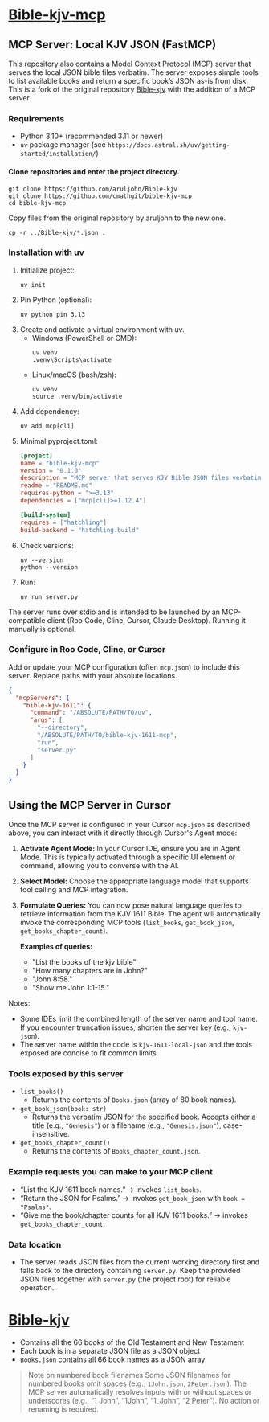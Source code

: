 # [Bible-kjv-mcp](https://github.com/cmathgit/bible-kjv-mcp)

## MCP Server: Local KJV JSON (FastMCP)

This repository also contains a Model Context Protocol (MCP) server that serves the local JSON bible files verbatim. The server exposes simple tools to list available books and return a specific book’s JSON as-is from disk. This is a fork of the original repository [Bible-kjv](https://github.com/aruljohn/Bible-kjv) with the addition of a MCP server.

### Requirements
- Python 3.10+ (recommended 3.11 or newer)
- `uv` package manager (see `https://docs.astral.sh/uv/getting-started/installation/`)


#### Clone repositories and enter the project directory.
   ```
   git clone https://github.com/aruljohn/Bible-kjv
   git clone https://github.com/cmathgit/bible-kjv-mcp
   cd bible-kjv-mcp
   ```
Copy files from the original repository by aruljohn to the new one.
   ```
   cp -r ../Bible-kjv/*.json .
   ```

### Installation with uv
1. Initialize project:
   ```
   uv init
   ```
2. Pin Python (optional):
   ```
   uv python pin 3.13
   ```
3. Create and activate a virtual environment with uv.
   - Windows (PowerShell or CMD):
     ```
     uv venv
     .venv\Scripts\activate
     ```
   - Linux/macOS (bash/zsh):
     ```
     uv venv
     source .venv/bin/activate
     ```
4. Add dependency:
   ```
   uv add mcp[cli]
   ```
5. Minimal pyproject.toml:
   ```toml
   [project]
   name = "bible-kjv-mcp"
   version = "0.1.0"
   description = "MCP server that serves KJV Bible JSON files verbatim."
   readme = "README.md"
   requires-python = ">=3.13"
   dependencies = ["mcp[cli]>=1.12.4"]

   [build-system]
   requires = ["hatchling"]
   build-backend = "hatchling.build"
   ```
6. Check versions:
   ```
   uv --version
   python --version
   ```
7. Run:
   ```
   uv run server.py
   ```

The server runs over stdio and is intended to be launched by an MCP-compatible client (Roo Code, Cline, Cursor, Claude Desktop). Running it manually is optional.

### Configure in Roo Code, Cline, or Cursor
Add or update your MCP configuration (often `mcp.json`) to include this server. Replace paths with your absolute locations.

```json
{
  "mcpServers": {
    "bible-kjv-1611": {
      "command": "/ABSOLUTE/PATH/TO/uv",
      "args": [
        "--directory",
        "/ABSOLUTE/PATH/TO/bible-kjv-1611-mcp",
        "run",
        "server.py"
      ]
    }
  }
}
```

## Using the MCP Server in Cursor

Once the MCP server is configured in your Cursor `mcp.json` as described above, you can interact with it directly through Cursor's Agent mode:

1.  **Activate Agent Mode:** In your Cursor IDE, ensure you are in Agent Mode. This is typically activated through a specific UI element or command, allowing you to converse with the AI.
2.  **Select Model:** Choose the appropriate language model that supports tool calling and MCP integration.
3.  **Formulate Queries:** You can now pose natural language queries to retrieve information from the KJV 1611 Bible. The agent will automatically invoke the corresponding MCP tools (`list_books`, `get_book_json`, `get_books_chapter_count`).

    **Examples of queries:**
    *   "List the books of the kjv bible"
    *   "How many chapters are in John?"
    *   "John 8:58."
    *   "Show me John 1:1-15."

Notes:
- Some IDEs limit the combined length of the server name and tool name. If you encounter truncation issues, shorten the server key (e.g., `kjv-json`).
- The server name within the code is `kjv-1611-local-json` and the tools exposed are concise to fit common limits.

### Tools exposed by this server
- `list_books()`
  - Returns the contents of `Books.json` (array of 80 book names).
- `get_book_json(book: str)`
  - Returns the verbatim JSON for the specified book. Accepts either a title (e.g., `"Genesis"`) or a filename (e.g., `"Genesis.json"`), case-insensitive.
- `get_books_chapter_count()`
  - Returns the contents of `Books_chapter_count.json`.

### Example requests you can make to your MCP client
- “List the KJV 1611 book names.” → invokes `list_books`.
- “Return the JSON for Psalms.” → invokes `get_book_json` with `book = "Psalms"`.
- “Give me the book/chapter counts for all KJV 1611 books.” → invokes `get_books_chapter_count`.

### Data location
- The server reads JSON files from the current working directory first and falls back to the directory containing `server.py`. Keep the provided JSON files together with `server.py` (the project root) for reliable operation.

# [Bible-kjv](https://github.com/aruljohn/Bible-kjv)

+ Contains all the 66 books of the Old Testament and New Testament
+ Each book is in a separate JSON file as a JSON object
+ `Books.json` contains all 66 book names as a JSON array

> Note on numbered book filenames
> Some JSON filenames for numbered books omit spaces (e.g., `1John.json`, `2Peter.json`). The MCP server automatically resolves inputs with or without spaces or underscores (e.g., “1 John”, “1John”, “1_John”, “2 Peter”). No action or renaming is required.